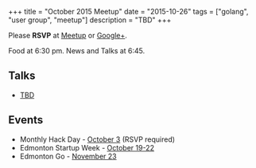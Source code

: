 +++
title = "October 2015 Meetup"
date = "2015-10-26"
tags = ["golang", "user group", "meetup"]
description = "TBD"
+++

Please **RSVP** at [Meetup](http://www.meetup.com/startupedmonton/events/qfwsfhytnbjc/) or [Google+](https://plus.google.com/events/c7cpb2kri2gcqs6dhvfl8rb0ekk?authkey=CO-VhMGsvergcA).

Food at 6:30 pm. News and Talks at 6:45.

## Talks

* [TBD](https://github.com/edmontongo/presentations/issues/30)

## Events

* Monthly Hack Day - [October 3](http://www.meetup.com/startupedmonton/events/223569638/) (RSVP required)
* Edmonton Startup Week - [October 19-22](http://www.startupedmonton.com/edmonton-startup-week/)
* Edmonton Go - [November 23](http://www.meetup.com/startupedmonton/events/qfwsfhytpbfc/)
